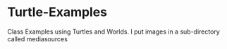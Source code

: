 # Turtle-Examples
Class Examples using Turtles and Worlds.
I put images in a sub-directory called mediasources
